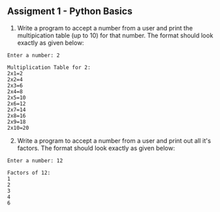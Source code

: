 ## Assigment 1 - Python Basics

1. Write a program to accept a number from a user and print the multipication table (up to 10) for that number. The format should look exactly as given below:

```
Enter a number: 2

Multiplication Table for 2:
2x1=2
2x2=4
2x3=6
2x4=8
2x5=10
2x6=12
2x7=14
2x8=16
2x9=18
2x10=20
```

2. Write a program to accept a number from a user and print out all it's factors. The format should look exactly as given below:

```
Enter a number: 12

Factors of 12:
1
2
3
4
6
```
